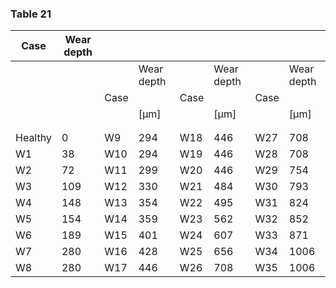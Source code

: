 <a name="table-21"></a>
### Table 21

| Case | Wear depth |  |  |  |  |  |  |
| --- | --- | --- | --- | --- | --- | --- | --- |
|  |  |  | Wear depth |  | Wear depth |  | Wear depth |
|  |  | Case |  | Case |  | Case |  |
|  |  |  | [μm] |  | [μm] |  | [μm] |
|  |  |  |  |  |  |  |  |
|  |  |  |  |  |  |  |  |
| Healthy | 0 | W9 | 294 | W18 | 446 | W27 | 708 |
| W1 | 38 | W10 | 294 | W19 | 446 | W28 | 708 |
| W2 | 72 | W11 | 299 | W20 | 446 | W29 | 754 |
| W3 | 109 | W12 | 330 | W21 | 484 | W30 | 793 |
| W4 | 148 | W13 | 354 | W22 | 495 | W31 | 824 |
| W5 | 154 | W14 | 359 | W23 | 562 | W32 | 852 |
| W6 | 189 | W15 | 401 | W24 | 607 | W33 | 871 |
| W7 | 280 | W16 | 428 | W25 | 656 | W34 | 1006 |
| W8 | 280 | W17 | 446 | W26 | 708 | W35 | 1006 |